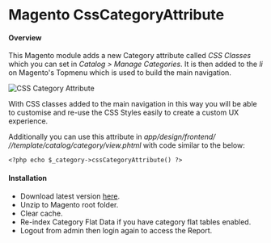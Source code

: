 # Magento CssCategoryAttribute
#### Overview
This Magento module adds a new Category attribute called *CSS Classes* which you can set in *Catalog > Manage Categories*.  It is then added to the _li_ on Magento's Topmenu which is used to build the main navigation.

![CSS Category Attribute](http://rossmchugh.com/wp-content/uploads/2017/03/css-category-attribute.png)

With CSS classes added to the main navigation in this way you will be able to customise and re-use the CSS Styles easily to create a custom UX experience.

Additionally you can use this attribute in *app/design/frontend/<package> /<theme>/template/catalog/category/view.phtml* with code similar to the below:

    <?php echo $_category->cssCategoryAttribute() ?>

#### Installation
* Download latest version [here](https://github.com/rossmc/CssCategoryAttribute/archive/master.zip). 
* Unzip to Magento root folder.
* Clear cache.
* Re-index Category Flat Data if you have category flat tables enabled. 
* Logout from admin then login again to access the Report.
